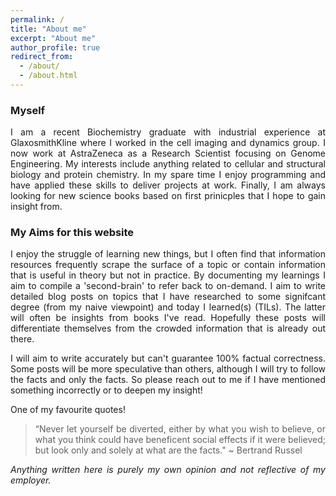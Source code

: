 ```yaml
---
permalink: /
title: "About me"
excerpt: "About me"
author_profile: true
redirect_from: 
  - /about/
  - /about.html
---
```



<style> body {text-align: justify} </style>

### Myself

I am a recent Biochemistry graduate with industrial experience at GlaxosmithKline where I worked in the cell imaging and dynamics group. I now work at AstraZeneca as a Research Scientist focusing on Genome Engineering. My interests include anything related to cellular and structural biology and protein chemistry. In my spare time I enjoy programming and have applied these skills to deliver projects at work. Finally, I am always looking for new science books based on first prinicples that I hope to gain insight from. 

### My Aims for this website 

I enjoy the struggle of learning new things, but I often find that information resources frequently scrape the surface of a topic or contain information that is useful in theory but not in practice. By documenting my learnings I aim to compile a 'second-brain' to refer back to on-demand. I aim to write detailed blog posts on topics that I have researched to some signifcant degree (from my naive viewpoint) and today I learned(s) (TILs). The latter will often be insights from books I've read. Hopefully these posts will differentiate themselves from the crowded information that is already out there.

I will aim to write accurately but can't guarantee 100% factual correctness. Some posts will be more speculative than others, although I will try to follow the facts and only the facts. So please reach out to me if I have mentioned something incorrectly or to deepen my insight!

One of my favourite quotes! 
> “Never let yourself be diverted, either by what you wish to believe, or what you think could have beneficent social effects if it were believed; but look  only and solely at what are the facts." ~ Bertrand Russel

*Anything written here is purely my own opinion and not reflective of my employer.*
  
